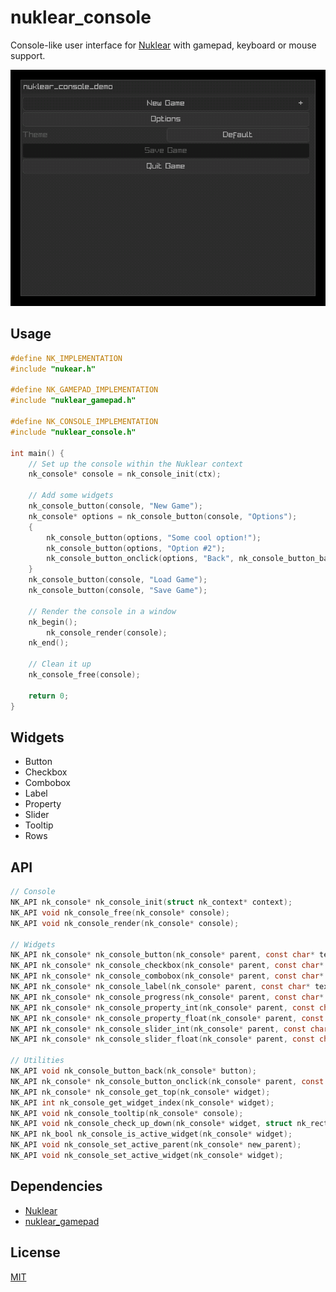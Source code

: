 # nuklear_console

Console-like user interface for [Nuklear](https://github.com/Immediate-Mode-UI/Nuklear) with gamepad, keyboard or mouse support.

![nuklear_console screenshot](screenshot.gif)

## Usage

``` c
#define NK_IMPLEMENTATION
#include "nukear.h"

#define NK_GAMEPAD_IMPLEMENTATION
#include "nuklear_gamepad.h"

#define NK_CONSOLE_IMPLEMENTATION
#include "nuklear_console.h"

int main() {
    // Set up the console within the Nuklear context
    nk_console* console = nk_console_init(ctx);

    // Add some widgets
    nk_console_button(console, "New Game");
    nk_console* options = nk_console_button(console, "Options");
    {
        nk_console_button(options, "Some cool option!");
        nk_console_button(options, "Option #2");
        nk_console_button_onclick(options, "Back", nk_console_button_back);
    }
    nk_console_button(console, "Load Game");
    nk_console_button(console, "Save Game");

    // Render the console in a window
    nk_begin();
        nk_console_render(console);
    nk_end();

    // Clean it up
    nk_console_free(console);

    return 0;
}
```

## Widgets

- Button
- Checkbox
- Combobox
- Label
- Property
- Slider
- Tooltip
- Rows

## API

``` c
// Console
NK_API nk_console* nk_console_init(struct nk_context* context);
NK_API void nk_console_free(nk_console* console);
NK_API void nk_console_render(nk_console* console);

// Widgets
NK_API nk_console* nk_console_button(nk_console* parent, const char* text);
NK_API nk_console* nk_console_checkbox(nk_console* parent, const char* text, nk_bool* active);
NK_API nk_console* nk_console_combobox(nk_console* parent, const char* label, const char *items_separated_by_separator, int separator, int* selected);
NK_API nk_console* nk_console_label(nk_console* parent, const char* text);
NK_API nk_console* nk_console_progress(nk_console* parent, const char* text, nk_size* current, nk_size max);
NK_API nk_console* nk_console_property_int(nk_console* parent, const char* label, int min, int *val, int max, int step, float inc_per_pixel);
NK_API nk_console* nk_console_property_float(nk_console* parent, const char* label, float min, float *val, float max, float step, float inc_per_pixel);
NK_API nk_console* nk_console_slider_int(nk_console* parent, const char* label, int min, int* val, int max, int step);
NK_API nk_console* nk_console_slider_float(nk_console* parent, const char* label, float min, float* val, float max, float step);

// Utilities
NK_API void nk_console_button_back(nk_console* button);
NK_API nk_console* nk_console_button_onclick(nk_console* parent, const char* text, void (*onclick)(struct nk_console*));
NK_API nk_console* nk_console_get_top(nk_console* widget);
NK_API int nk_console_get_widget_index(nk_console* widget);
NK_API void nk_console_tooltip(nk_console* console);
NK_API void nk_console_check_up_down(nk_console* widget, struct nk_rect bounds);
NK_API nk_bool nk_console_is_active_widget(nk_console* widget);
NK_API void nk_console_set_active_parent(nk_console* new_parent);
NK_API void nk_console_set_active_widget(nk_console* widget);
```

## Dependencies

- [Nuklear](https://github.com/Immediate-Mode-UI/Nuklear)
- [nuklear_gamepad](https://github.com/robloach/nuklear_gamepad)

## License

[MIT](LICENSE)
